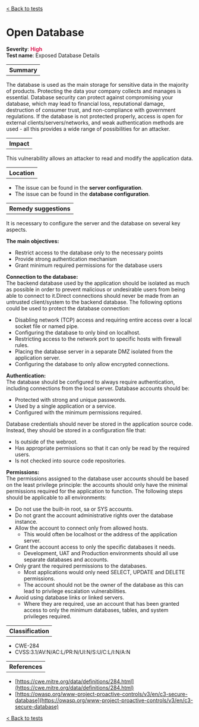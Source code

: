 <a class="not-decorated-link" href="#/guide/vulnerabilities/overview.md">< Back to tests</a>

# Open Database

<b>Severity</b>: <b><font color="#DB1E54">High</font></b><br>
<b>Test name</b>: Exposed Database Details

<table id="simple-table">
    <tr>
        <th><strong>Summary</strong></th>
    </tr>
</table>

The database is used as the main storage for sensitive data in the majority of products. Protecting the data your company collects and manages is essential. Database security can protect against compromising your database, which may lead to financial loss, reputational damage, destruction of consumer trust, and non-compliance with government regulations. If the database is not protected properly, access is open for external clients/servers/networks, and weak authentication methods are used - all this provides a wide range of possibilities for an attacker.


<table id="simple-table">
    <tr>
        <th><strong>Impact</strong></th>
    </tr>
</table>

This vulnerability allows an attacker to read and modify the application data.

<table id="simple-table">
    <tr>
        <th><strong>Location</strong></th>
    </tr>
</table>

* The issue can be found in the **server configuration**.
* The issue can be found in the **database configuration**.

<table id="simple-table">
    <tr>
        <th><strong>Remedy suggestions</strong></th>
    </tr>
</table>

It is necessary to configure the server and the database on several key aspects. 

**The main objectives:**<br> 
* Restrict access to the database only to  the necessary points
* Provide strong authentication mechanism
* Grant minimum required permissions for the database users

**Connection to the database:**<br>
The backend database used by the application should be isolated as much as possible in order to prevent malicious or undesirable users from being able to connect to it.Direct connections should never be made from an untrusted client/system to the backend database. The following options could be used to protect the database connection:

* Disabling network (TCP) access and requiring entire access over a local socket file or named pipe.
* Configuring the database to only bind on localhost.
* Restricting access to the network port to specific hosts with firewall rules.
* Placing the database server in a separate DMZ isolated from the application server.
* Configuring the database to only allow encrypted connections.

**Authentication:**<br>
The database should be configured to always require authentication, including connections from the local server. Database accounts should be:
* Protected with strong and unique passwords.
* Used by a single application or a service.
* Configured with the minimum permissions required.

Database credentials should never be stored in the application source code. Instead, they should be stored in a configuration file that:
* Is outside of the webroot.
* Has appropriate permissions so that it can only be read by the required users.
* Is not checked into source code repositories.

**Permissions:**<br>
The permissions assigned to the database user accounts should be based on the least privilege principle: the accounts should only have the minimal permissions required for the application to function. The following steps should be applicable to all environments:
* Do not use the built-in root, sa or SYS accounts.
* Do not grant the account administrative rights over the database instance.
* Allow the account to connect only from allowed hosts.
    * This would often be localhost or the address of the application server.
* Grant the account access to only the specific databases it needs.
    * Development, UAT and Production environments should all use separate databases and accounts.
* Only grant the required permissions to the databases.
    * Most applications would only need SELECT, UPDATE and DELETE permissions.
    * The account should not be the owner of the database as this can lead to privilege escalation vulnerabilities.
* Avoid using database links or linked servers.
    * Where they are required, use an account that has been granted access to only the minimum databases, tables, and system privileges required.


<table id="simple-table">
    <tr>
        <th><strong>Classification</strong></th>
    </tr>
</table>

* CWE-284
* CVSS:3.1/AV:N/AC:L/PR:N/UI:N/S:U/C:L/I:N/A:N

<table id="simple-table">
    <tr>
        <th><strong>References</strong></th>
    </tr>
</table>

* [https://cwe.mitre.org/data/definitions/284.html](https://cwe.mitre.org/data/definitions/284.html)
* [https://owasp.org/www-project-proactive-controls/v3/en/c3-secure-database](https://owasp.org/www-project-proactive-controls/v3/en/c3-secure-database)


<a class="not-decorated-link" href="#/guide/vulnerabilities/overview.md">< Back to tests</a>